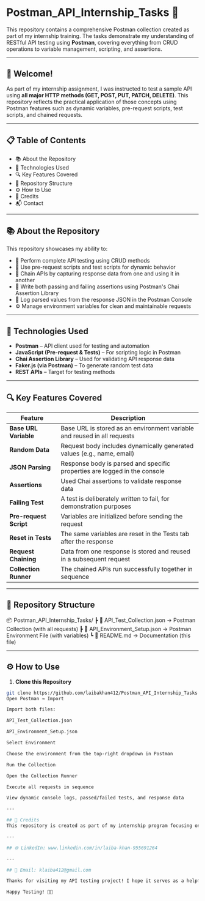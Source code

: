 # Postman_API_Internship_Tasks 🚀

This repository contains a comprehensive Postman collection created as part of my internship training. The tasks demonstrate my understanding of RESTful API testing using **Postman**, covering everything from CRUD operations to variable management, scripting, and assertions.

---

## 🌟 Welcome!
As part of my internship assignment, I was instructed to test a sample API using **all major HTTP methods (GET, POST, PUT, PATCH, DELETE)**. This repository reflects the practical application of those concepts using Postman features such as dynamic variables, pre-request scripts, test scripts, and chained requests.

---

## 📋 Table of Contents
- 📚 About the Repository  
- 🧪 Technologies Used  
- 🔍 Key Features Covered  
- 📁 Repository Structure  
- ⚙️ How to Use  
- 🤝 Credits  
- 📬 Contact  

---

## 📚 About the Repository
This repository showcases my ability to:
- 🔁 Perform complete API testing using CRUD methods
- 🧠 Use pre-request scripts and test scripts for dynamic behavior
- 🔗 Chain APIs by capturing response data from one and using it in another
- 🧪 Write both passing and failing assertions using Postman's Chai Assertion Library
- 🎯 Log parsed values from the response JSON in the Postman Console
- ⚙️ Manage environment variables for clean and maintainable requests

---

## 🧪 Technologies Used
- **Postman** – API client used for testing and automation  
- **JavaScript (Pre-request & Tests)** – For scripting logic in Postman  
- **Chai Assertion Library** – Used for validating API response data  
- **Faker.js (via Postman)** – To generate random test data  
- **REST APIs** – Target for testing methods  

---

## 🔍 Key Features Covered

| Feature | Description |
|--------|-------------|
| **Base URL Variable** | Base URL is stored as an environment variable and reused in all requests |
| **Random Data** | Request body includes dynamically generated values (e.g., name, email) |
| **JSON Parsing** | Response body is parsed and specific properties are logged in the console |
| **Assertions** | Used Chai assertions to validate response data |
| **Failing Test** | A test is deliberately written to fail, for demonstration purposes |
| **Pre-request Script** | Variables are initialized before sending the request |
| **Reset in Tests** | The same variables are reset in the Tests tab after the response |
| **Request Chaining** | Data from one response is stored and reused in a subsequent request |
| **Collection Runner** | The chained APIs run successfully together in sequence |

---

## 📁 Repository Structure

📦 Postman_API_Internship_Tasks/
┣ 📄 API_Test_Collection.json → Postman Collection (with all requests)
┣ 📄 API_Environment_Setup.json → Postman Environment File (with variables)
┗ 📄 README.md → Documentation (this file)



---

## ⚙️ How to Use

1. **Clone this Repository**
```bash
git clone https://github.com/laibakhan412/Postman_API_Internship_Tasks
Open Postman → Import

Import both files:

API_Test_Collection.json

API_Environment_Setup.json

Select Environment

Choose the environment from the top-right dropdown in Postman

Run the Collection

Open the Collection Runner

Execute all requests in sequence

View dynamic console logs, passed/failed tests, and response data

---

## 🤝 Credits
This repository is created as part of my internship program focusing on practical API Testing with Postman. I thank my mentors for guiding me through advanced features like scripting, chaining, and dynamic variable management.

---

## 🌐 LinkedIn: www.linkedin.com/in/laiba-khan-955691264

---

## 📧 Email: klaiba412@gmail.com

Thanks for visiting my API testing project! I hope it serves as a helpful reference for Postman learners and API testers alike. 💡

Happy Testing! 🧪✨
